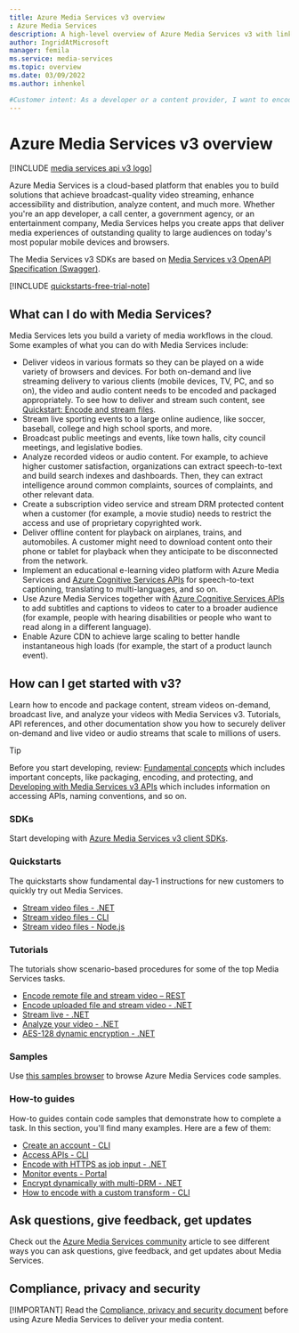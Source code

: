 ```yaml
---
title: Azure Media Services v3 overview
: Azure Media Services
description: A high-level overview of Azure Media Services v3 with links to quickstarts, tutorials, and code samples.
author: IngridAtMicrosoft
manager: femila
ms.service: media-services
ms.topic: overview
ms.date: 03/09/2022
ms.author: inhenkel

#Customer intent: As a developer or a content provider, I want to encode, stream (on demand or live), analyze my media content so that my customers can: view the content on a wide variety of browsers and devices, gain valuable insights from recorded content.
---
```


# Azure Media Services v3 overview

[!INCLUDE [media services api v3 logo](./includes/v3-hr.md)]

Azure Media Services is a cloud-based platform that enables you to build solutions that achieve broadcast-quality video streaming, enhance accessibility and distribution, analyze content, and much more. Whether you're an app developer, a call center, a government agency, or an entertainment company, Media Services helps you create apps that deliver media experiences of outstanding quality to large audiences on today's most popular mobile devices and browsers.

The Media Services v3 SDKs are based on [Media Services v3 OpenAPI Specification (Swagger)](https://aka.ms/ams-v3-rest-sdk).

[!INCLUDE [quickstarts-free-trial-note](../../../includes/quickstarts-free-trial-note.md)]
 
## What can I do with Media Services?

Media Services lets you build a variety of media workflows in the cloud. Some examples of what you can do with Media Services include:

* Deliver videos in various formats so they can be played on a wide variety of browsers and devices. For both on-demand and live streaming delivery to various clients (mobile devices, TV, PC, and so on), the video and audio content needs to be encoded and packaged appropriately. To see how to deliver and stream such content, see [Quickstart: Encode and stream files](stream-files-dotnet-quickstart.md).
* Stream live sporting events to a large online audience, like soccer, baseball, college and high school sports, and more.
* Broadcast public meetings and events, like town halls, city council meetings, and legislative bodies.
* Analyze recorded videos or audio content. For example, to achieve higher customer satisfaction, organizations can extract speech-to-text and build search indexes and dashboards. Then, they can extract intelligence around common complaints, sources of complaints, and other relevant data.
* Create a subscription video service and stream DRM protected content when a customer (for example, a movie studio) needs to restrict the access and use of proprietary copyrighted work.
* Deliver offline content for playback on airplanes, trains, and automobiles. A customer might need to download content onto their phone or tablet for playback when they anticipate to be disconnected from the network.
* Implement an educational e-learning video platform with Azure Media Services and [Azure Cognitive Services APIs](../../index.yml?pivot=products&panel=ai) for speech-to-text captioning, translating to multi-languages, and so on.
* Use Azure Media Services together with [Azure Cognitive Services APIs](../../index.yml?pivot=products&panel=ai) to add subtitles and captions to videos to cater to a broader audience (for example, people with hearing disabilities or people who want to read along in a different language).
* Enable Azure CDN to achieve large scaling to better handle instantaneous high loads (for example, the start of a product launch event).

## How can I get started with v3?

Learn how to encode and package content, stream videos on-demand, broadcast live, and analyze your videos with Media Services v3. Tutorials, API references, and other documentation show you how to securely deliver on-demand and live video or audio streams that scale to millions of users.

> [!TIP]
> Before you start developing, review: [Fundamental concepts](concepts-overview.md) which includes important concepts, like packaging, encoding, and protecting, and [Developing with Media Services v3 APIs](media-services-apis-overview.md) which includes information on accessing APIs, naming conventions, and so on.

### SDKs

Start developing with [Azure Media Services v3 client SDKs](media-services-apis-overview.md#sdks).

### Quickstarts  

The quickstarts show fundamental day-1 instructions for new customers to quickly try out Media Services.

* [Stream video files - .NET](stream-files-dotnet-quickstart.md)
* [Stream video files - CLI](stream-files-cli-quickstart.md)
* [Stream video files - Node.js](stream-files-nodejs-quickstart.md)

### Tutorials

The tutorials show scenario-based procedures for some of the top Media Services tasks.

* [Encode remote file and stream video – REST](stream-files-tutorial-with-rest.md)
* [Encode uploaded file and stream video - .NET](stream-files-tutorial-with-api.md)
* [Stream live - .NET](stream-live-tutorial-with-api.md)
* [Analyze your video - .NET](analyze-videos-tutorial.md)
* [AES-128 dynamic encryption - .NET](drm-playready-license-template-concept.md)

### Samples

Use [this samples browser](/samples/browse/?products=azure-media-services) to browse Azure Media Services code samples.

### How-to guides

How-to guides contain code samples that demonstrate how to complete a task. In this section, you'll find many examples. Here are a few of them:

* [Create an account - CLI](./account-create-how-to.md)
* [Access APIs - CLI](./access-api-howto.md)
* [Encode with HTTPS as job input - .NET](job-input-from-http-how-to.md)  
* [Monitor events - Portal](monitoring/monitor-events-portal-how-to.md)
* [Encrypt dynamically with multi-DRM - .NET](drm-protect-with-drm-tutorial.md) 
* [How to encode with a custom transform - CLI](transform-custom-transform-how-to.md)

## Ask questions, give feedback, get updates

Check out the [Azure Media Services community](media-services-community.md) article to see different ways you can ask questions, give feedback, and get updates about Media Services.

## Compliance, privacy and security

[!IMPORTANT] Read the [Compliance, privacy and security document](media-services-compliance.md) before using Azure Media Services to deliver your media content.
